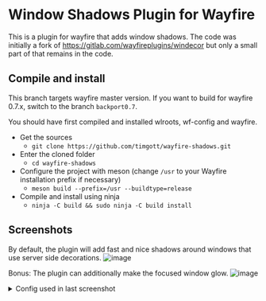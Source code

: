 # Window Shadows Plugin for Wayfire

This is a plugin for wayfire that adds window shadows. The code was initially a
fork of <https://gitlab.com/wayfireplugins/windecor> but only a small part of
that remains in the code.

## Compile and install

This branch targets wayfire master version. If you want to build for wayfire 0.7.x, switch to the branch `backport0.7`.

You should have first compiled and installed wlroots, wf-config and wayfire.

- Get the sources
  - `git clone https://github.com/timgott/wayfire-shadows.git`
- Enter the cloned folder
  - `cd wayfire-shadows`
- Configure the project with meson (change `/usr` to your Wayfire installation prefix if necessary)
  - `meson build --prefix=/usr --buildtype=release`
- Compile and install using ninja
  - `ninja -C build && sudo ninja -C build install`

## Screenshots

By default, the plugin will add fast and nice shadows around windows that use server side decorations.
![image](https://raw.github.com/timgott/wayfire-shadows/screenshots/screenshots/screenshot_stripes.png)

Bonus: The plugin can additionally make the focused window glow.
![image](https://raw.github.com/timgott/wayfire-shadows/screenshots/screenshots/screenshot_glass_glow.png)

<details>
<summary>Config used in last screenshot</summary>
```
[decoration]
active_color = \#A8A0C9A4
border_size = 4
inactive_color = \#20252338
title_height = 0

[winshadows]
glow_color = \#97AFCD26
glow_radius = 40
shadow_color = \#00000033
shadow_radius = 20
```
</details>
